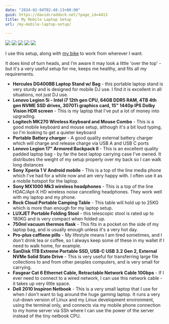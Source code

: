 ```yaml
---
date: "2024-02-04T02:48:13+00:00"
guid: https://davidcraddock.net/?page_id=4413
title: My Mobile Laptop Setup
url: /my-mobile-laptop-setup/

---
```

![](/hugo-uploads/2024/8/3/mobilesetup1.jpg)
![](/hugo-uploads/2024/8/3/mobilesetup2.jpg)
![](/hugo-uploads/2024/8/3/mobilesetup3.jpg)
![](/hugo-uploads/2024/8/3/mobilesetup4.jpg)
![](/hugo-uploads/2024/8/3/mobilesetup5.jpg)

I use this setup, along with [my bike](/my-bike/) to work from wherever I want.

It does kind of turn heads, and I'm aware it may look a little 'over the top' - but it's a very useful setup for me, keeps me healthy, and fits all my requirements.

- **Hercules DG400BB Laptop Stand w/ Bag** \- this portable laptop stand is very sturdy and is designed for mobile DJ use. I find it is excellent in all situations, not just DJ use.
- **Lenovo Legion 5i - Intel i7 12th gen CPU, 64GB DDR5 RAM, 4TB 4th gen NVME SSD drives, 3070Ti graphics card, 15" 1440p IPS Dolby Vision HDR screen** \- This is my laptop that I've put a lot of money into upgrading.
- **Logitech MK270 Wireless Keyboard and Mouse Combo** \- This is a good mobile keyboard and mouse setup, although it's a bit loud typing, so I'm looking to get a quieter keyboard
- **Portable Battery charger** \- A good quality external battery charger which will charge and release charge via USB A and USB C ports
- **Lenovo Legion 17" Armored Backpack II** \- This is an excellent quality padded laptop bag - by far the best laptop carrying case I've owned. It distributes the weight of my setup properly over my back so I can walk long distances
- **Sony Xperia 1 V Android mobile** \- This is a top of the line media phone which I've had for a while now and am very happy with. I often use it as a mobile hotspot for the laptop.
- **Sony MX1000 Mk3 wireless headphones** \- This is a top of the line HDAC/Apt-X HD wireless noise cancelling headphones. They work well with my laptop and my phone.
- **Rock Cloud Portable Camping Table** - This table will hold up to 25KG which is more than enough for my laptop setup.
- **LUXJET Portable Folding Stool** - this telescopic stool is rated up to 180KG and is very compact when folded up.
- **750ml vacuum thermos flask** \- This fits in a pocket on the side of my laptop bag, and is usually enough unless it's a very hot day.
- **Pro-plus caffiene pills** \- My lifestyle means I am tired sometimes, and I don't drink tea or coffee, so I always keep some of these in my wallet if I need to walk home, for example.
- **SanDisk 1TB Extreme Portable SSD, USB-C USB 3.2 Gen 2, External NVMe Solid State Drive** \- This is very useful for transferring large file collections to and from other peoples computers, and is very small for carrying.
- **Fasgear Cat 6 Ethernet Cable, Retractable Network Cable 10Gbps** \- If I ever need to connect to a wired network, I can use this network cable - it takes up very little space.
- **Dell 2010 Inspiron Netbook** \- This is a very small laptop that I use for when I don't want to lug around the huge gaming laptop. It runs a very cut-down version of Linux and my Linux development environment, using the terminal only, and connects via my mobile phone connection to my home server via SSh where I can use the power of the server instead of the tiny netbook CPU.

